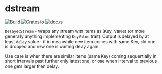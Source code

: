 dstream
=======

[![Build](https://github.com/izderadicka/dstream/actions/workflows/rust.yml/badge.svg)](https://github.com/izderadicka/dstream/actions)
[![Crates.io](https://img.shields.io/crates/v/dstream)](https://crates.io/crates/dstream)
[![doc.rs](https://docs.rs/dstream/badge.svg)](https://docs.rs/dstream)

`DelayedStream` - wraps any stream with items as (Key, Value) (or more generally anything implementing `KeyValue` trait). Output is delayed by at least `delay` value - if in meanwhile new item comes with same Key, old one is dropped and new one is waiting delay again.

Use case is when there are similar items (same Key) coming sequentially in short intervals past further only latest one,  or one when interval to previous one gets larger then delay. 